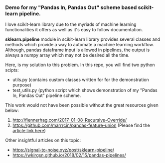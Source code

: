 ### Demo for my "Pandas In, Pandas Out" scheme based scikit-learn pipeline.

I love scikit-learn library due to the myriads of machine learning functionalities it offers as well as it's easy to follow documentation.

**sklearn.pipeline** module in scikit-learn library provides several classes and methods which provide a way to automate a machine learning workflow.
Although, pandas dataframe input is allowed in pipelines, the output is always a numpy array which may not be desired all the time.

Here, is my solution to this problem. In this repo, you will find two python scipts:
* utils.py (contains custom classes written for for the demonstration purpose)
* test_utils.py (python script which shows demonstration of my "Pandas In, Pandas Out" pipeline scheme.

This work would not have been possible without the great resources given below:
1. http://flennerhag.com/2017-01-08-Recursive-Override/
2. https://github.com/marrrcin/pandas-feature-union (Please find the [article link here](https://zablo.net/blog/post/pandas-dataframe-in-scikit-learn-feature-union/index.html))

Other insightful articles on this topic:
* https://signal-to-noise.xyz/post/sklearn-pipeline/
* https://wkirgsn.github.io/2018/02/15/pandas-pipelines/
